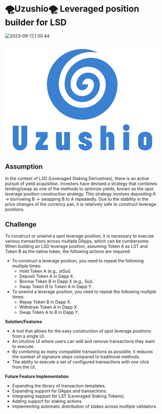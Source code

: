 # 🌪️Uzushio🌪️  Leveraged position builder for LSD 

![2023-09-17_1 00 44](https://github.com/gutter-mouth/uzushio/assets/13897299/cf8ecd66-7dd0-46a0-8ca0-bc4f96254e47)<?xml version="1.0" encoding="UTF-8" standalone="no"?>
<!DOCTYPE svg PUBLIC "-//W3C//DTD SVG 1.1//EN" "http://www.w3.org/Graphics/SVG/1.1/DTD/svg11.dtd">
<svg xmlns="http://www.w3.org/2000/svg" version="1.1" viewBox="0.00 0.00 792.00 578.00">
<g stroke-width="2.00" fill="none" stroke-linecap="butt">
<path stroke="#9dc0e9" vector-effect="non-scaling-stroke" d="
  M 234.31 138.91
  C 180.25 256.81 259.73 390.36 388.34 399.41
  C 461.31 404.55 531.65 363.60 563.79 298.05
  Q 582.67 259.53 582.78 216.00
  C 582.99 130.69 504.86 65.95 421.10 81.25
  C 363.50 91.77 317.32 139.30 309.94 197.84
  C 307.50 217.15 308.29 235.35 316.31 253.37
  C 332.48 289.67 370.70 312.54 410.71 307.38
  C 455.07 301.65 489.80 265.48 491.39 220.22
  C 492.51 188.19 470.98 160.26 438.66 156.04
  C 403.84 151.50 373.33 176.06 369.90 211.01
  Q 369.14 218.74 370.10 222.45
  C 374.23 238.43 387.54 248.62 403.94 246.66
  C 418.53 244.92 430.06 231.96 430.43 216.95
  Q 430.44 216.50 429.98 216.50
  L 400.73 216.50
  Q 400.12 216.50 400.11 215.89
  C 400.01 200.16 413.39 187.22 428.40 186.14
  C 449.44 184.62 463.33 203.47 460.66 222.93
  Q 456.69 252.03 433.64 267.31
  C 406.53 285.29 371.16 278.97 351.42 253.46
  C 331.68 227.96 337.54 190.86 354.75 165.49
  C 375.34 135.12 411.55 119.37 447.75 126.49
  C 486.54 134.12 516.69 166.09 521.23 205.58
  C 524.41 233.21 515.91 263.73 500.32 286.07
  C 454.93 351.14 359.21 357.21 307.40 295.98
  C 285.83 270.50 276.38 239.46 278.44 205.99
  C 282.12 146.17 318.21 91.74 372.01 65.50
  C 404.22 49.79 442.79 44.10 478.48 51.69
  Q 480.64 52.15 478.65 51.20
  Q 420.72 23.47 357.76 38.12
  C 303.98 50.63 257.29 88.78 234.31 138.91"
/>
<path stroke="#9dc0e9" vector-effect="non-scaling-stroke" d="
  M 644.76 439.34
  A 15.11 15.11 0.0 0 0 629.65 424.23
  L 626.75 424.23
  A 15.11 15.11 0.0 0 0 611.64 439.34
  L 611.64 442.94
  A 15.11 15.11 0.0 0 0 626.75 458.05
  L 629.65 458.05
  A 15.11 15.11 0.0 0 0 644.76 442.94
  L 644.76 439.34"
/>
<path stroke="#9dc0e9" vector-effect="non-scaling-stroke" d="
  M 50.33 548.15
  C 63.13 562.42 88.72 562.09 102.52 549.93
  C 112.74 540.93 114.73 528.73 114.76 515.50
  Q 114.84 474.44 114.66 433.70
  A 2.21 2.21 0.0 0 0 112.45 431.50
  L 87.01 431.50
  A 2.02 2.02 0.0 0 0 84.99 433.52
  Q 85.03 476.72 84.97 520.18
  C 84.97 522.74 84.92 527.01 83.49 529.60
  C 80.76 534.54 74.29 534.71 71.38 529.87
  Q 69.76 527.16 69.76 523.75
  Q 69.74 478.52 69.75 433.75
  A 2.25 2.25 0.0 0 0 67.50 431.50
  L 42.24 431.50
  A 2.22 2.22 0.0 0 0 40.02 433.71
  Q 39.93 477.27 40.06 521.19
  Q 40.10 536.77 50.33 548.15"
/>
<path stroke="#9dc0e9" vector-effect="non-scaling-stroke" d="
  M 524.50 470.00
  L 524.50 433.75
  A 2.25 2.25 0.0 0 0 522.25 431.50
  L 496.90 431.50
  A 2.16 2.15 90.0 0 0 494.75 433.66
  L 494.75 555.75
  A 1.75 1.75 0.0 0 0 496.50 557.50
  L 522.52 557.50
  A 1.97 1.97 0.0 0 0 524.49 555.53
  Q 524.51 525.81 524.49 496.25
  C 524.49 486.54 536.35 485.34 536.41 496.46
  Q 536.59 525.99 536.47 555.45
  A 2.05 2.04 0.1 0 0 538.52 557.50
  L 564.47 557.50
  A 1.79 1.78 -90.0 0 0 566.25 555.71
  Q 566.26 525.76 566.19 495.50
  C 566.15 478.38 560.79 462.32 540.21 463.02
  Q 531.57 463.31 525.49 470.37
  A 0.56 0.56 0.0 0 1 524.50 470.00"
/>
<path stroke="#9dc0e9" vector-effect="non-scaling-stroke" d="
  M 412.77 497.96
  C 408.30 494.55 409.63 486.81 415.22 486.33
  C 419.71 485.94 422.21 489.63 421.65 493.83
  A 1.92 1.92 0.0 0 0 423.54 496.01
  Q 435.36 496.06 447.18 495.75
  Q 449.35 495.69 449.23 493.26
  Q 448.52 478.58 438.46 470.41
  C 422.05 457.10 385.68 461.22 381.98 486.34
  C 378.84 507.59 392.66 519.14 411.79 523.39
  C 415.08 524.12 423.16 528.13 421.09 533.33
  Q 419.76 536.69 417.25 536.78
  Q 409.10 537.06 408.64 528.79
  A 1.63 1.62 88.5 0 0 407.03 527.26
  Q 395.64 527.22 383.93 527.26
  C 381.90 527.27 380.50 527.74 380.51 530.00
  C 380.81 569.42 451.19 568.27 451.20 531.33
  C 451.21 512.13 432.99 505.47 418.16 501.17
  Q 416.24 500.61 412.77 497.96"
/>
<path stroke="#9dc0e9" vector-effect="non-scaling-stroke" d="
  M 689.53 529.30
  C 689.67 545.14 700.77 555.73 715.94 558.06
  C 732.95 560.68 752.58 557.77 759.77 540.08
  C 761.70 535.35 761.97 529.49 762.00 524.25
  Q 762.07 509.16 761.77 494.05
  Q 761.43 477.03 748.76 468.83
  C 740.20 463.29 730.84 462.96 720.44 463.44
  C 702.73 464.27 689.60 476.15 689.49 494.50
  Q 689.38 511.92 689.53 529.30"
/>
<path stroke="#9dc0e9" vector-effect="non-scaling-stroke" d="
  M 161.87 491.50
  L 183.50 491.50
  A 0.68 0.67 -73.1 0 1 184.06 492.55
  Q 171.93 510.70 159.60 529.11
  C 157.21 532.69 158.52 551.00 158.64 555.90
  A 1.64 1.64 0.0 0 0 160.28 557.50
  L 219.72 557.50
  A 2.03 2.03 0.0 0 0 221.75 555.47
  L 221.75 533.13
  A 2.63 2.63 0.0 0 0 219.12 530.50
  L 193.55 530.50
  A 0.55 0.54 17.6 0 1 193.10 529.64
  L 219.17 493.01
  A 5.85 5.82 -27.4 0 0 220.25 489.63
  L 220.25 466.53
  A 2.03 2.03 0.0 0 0 218.22 464.50
  L 161.75 464.50
  A 2.00 2.00 0.0 0 0 159.75 466.50
  L 159.75 489.37
  A 2.13 2.12 -90.0 0 0 161.87 491.50"
/>
<path stroke="#9dc0e9" vector-effect="non-scaling-stroke" d="
  M 306.35 552.78
  L 306.57 555.94
  A 1.68 1.68 0.0 0 0 308.25 557.50
  L 334.21 557.50
  A 1.96 1.96 0.0 0 0 336.17 555.54
  L 336.28 467.27
  Q 336.28 464.50 333.51 464.50
  L 308.55 464.50
  A 2.05 2.05 0.0 0 0 306.50 466.55
  Q 306.57 496.21 306.18 524.68
  Q 306.13 528.52 305.43 530.07
  C 303.67 534.01 297.07 534.15 295.27 530.23
  Q 294.58 528.73 294.56 525.04
  Q 294.37 495.49 294.19 466.49
  A 2.00 2.00 0.0 0 0 292.19 464.50
  L 267.25 464.50
  Q 264.60 464.50 264.57 467.15
  Q 264.31 496.65 264.64 526.18
  Q 264.79 539.49 266.50 544.13
  C 271.11 556.60 286.22 561.56 298.61 557.67
  C 301.59 556.74 303.77 554.95 305.61 552.56
  A 0.41 0.41 0.0 0 1 306.35 552.78"
/>
<path stroke="#9dc0e9" vector-effect="non-scaling-stroke" d="
  M 643.00 466.65
  A 2.13 2.13 0.0 0 0 640.87 464.52
  L 615.39 464.52
  A 2.13 2.13 0.0 0 0 613.26 466.65
  L 613.26 555.37
  A 2.13 2.13 0.0 0 0 615.39 557.50
  L 640.87 557.50
  A 2.13 2.13 0.0 0 0 643.00 555.37
  L 643.00 466.65"
/>
<path stroke="#9dc0e9" vector-effect="non-scaling-stroke" d="
  M 732.18 495.03
  A 6.23 6.23 0.0 0 0 725.95 488.80
  L 725.55 488.80
  A 6.23 6.23 0.0 0 0 719.32 495.03
  L 719.32 526.87
  A 6.23 6.23 0.0 0 0 725.55 533.10
  L 725.95 533.10
  A 6.23 6.23 0.0 0 0 732.18 526.87
  L 732.18 495.03"
/>
</g>
<path fill="#ffffff" d="
  M 0.00 0.00
  L 792.00 0.00
  L 792.00 578.00
  L 0.00 578.00
  L 0.00 0.00
  Z
  M 234.31 138.91
  C 180.25 256.81 259.73 390.36 388.34 399.41
  C 461.31 404.55 531.65 363.60 563.79 298.05
  Q 582.67 259.53 582.78 216.00
  C 582.99 130.69 504.86 65.95 421.10 81.25
  C 363.50 91.77 317.32 139.30 309.94 197.84
  C 307.50 217.15 308.29 235.35 316.31 253.37
  C 332.48 289.67 370.70 312.54 410.71 307.38
  C 455.07 301.65 489.80 265.48 491.39 220.22
  C 492.51 188.19 470.98 160.26 438.66 156.04
  C 403.84 151.50 373.33 176.06 369.90 211.01
  Q 369.14 218.74 370.10 222.45
  C 374.23 238.43 387.54 248.62 403.94 246.66
  C 418.53 244.92 430.06 231.96 430.43 216.95
  Q 430.44 216.50 429.98 216.50
  L 400.73 216.50
  Q 400.12 216.50 400.11 215.89
  C 400.01 200.16 413.39 187.22 428.40 186.14
  C 449.44 184.62 463.33 203.47 460.66 222.93
  Q 456.69 252.03 433.64 267.31
  C 406.53 285.29 371.16 278.97 351.42 253.46
  C 331.68 227.96 337.54 190.86 354.75 165.49
  C 375.34 135.12 411.55 119.37 447.75 126.49
  C 486.54 134.12 516.69 166.09 521.23 205.58
  C 524.41 233.21 515.91 263.73 500.32 286.07
  C 454.93 351.14 359.21 357.21 307.40 295.98
  C 285.83 270.50 276.38 239.46 278.44 205.99
  C 282.12 146.17 318.21 91.74 372.01 65.50
  C 404.22 49.79 442.79 44.10 478.48 51.69
  Q 480.64 52.15 478.65 51.20
  Q 420.72 23.47 357.76 38.12
  C 303.98 50.63 257.29 88.78 234.31 138.91
  Z
  M 644.76 439.34
  A 15.11 15.11 0.0 0 0 629.65 424.23
  L 626.75 424.23
  A 15.11 15.11 0.0 0 0 611.64 439.34
  L 611.64 442.94
  A 15.11 15.11 0.0 0 0 626.75 458.05
  L 629.65 458.05
  A 15.11 15.11 0.0 0 0 644.76 442.94
  L 644.76 439.34
  Z
  M 50.33 548.15
  C 63.13 562.42 88.72 562.09 102.52 549.93
  C 112.74 540.93 114.73 528.73 114.76 515.50
  Q 114.84 474.44 114.66 433.70
  A 2.21 2.21 0.0 0 0 112.45 431.50
  L 87.01 431.50
  A 2.02 2.02 0.0 0 0 84.99 433.52
  Q 85.03 476.72 84.97 520.18
  C 84.97 522.74 84.92 527.01 83.49 529.60
  C 80.76 534.54 74.29 534.71 71.38 529.87
  Q 69.76 527.16 69.76 523.75
  Q 69.74 478.52 69.75 433.75
  A 2.25 2.25 0.0 0 0 67.50 431.50
  L 42.24 431.50
  A 2.22 2.22 0.0 0 0 40.02 433.71
  Q 39.93 477.27 40.06 521.19
  Q 40.10 536.77 50.33 548.15
  Z
  M 524.50 470.00
  L 524.50 433.75
  A 2.25 2.25 0.0 0 0 522.25 431.50
  L 496.90 431.50
  A 2.16 2.15 90.0 0 0 494.75 433.66
  L 494.75 555.75
  A 1.75 1.75 0.0 0 0 496.50 557.50
  L 522.52 557.50
  A 1.97 1.97 0.0 0 0 524.49 555.53
  Q 524.51 525.81 524.49 496.25
  C 524.49 486.54 536.35 485.34 536.41 496.46
  Q 536.59 525.99 536.47 555.45
  A 2.05 2.04 0.1 0 0 538.52 557.50
  L 564.47 557.50
  A 1.79 1.78 -90.0 0 0 566.25 555.71
  Q 566.26 525.76 566.19 495.50
  C 566.15 478.38 560.79 462.32 540.21 463.02
  Q 531.57 463.31 525.49 470.37
  A 0.56 0.56 0.0 0 1 524.50 470.00
  Z
  M 412.77 497.96
  C 408.30 494.55 409.63 486.81 415.22 486.33
  C 419.71 485.94 422.21 489.63 421.65 493.83
  A 1.92 1.92 0.0 0 0 423.54 496.01
  Q 435.36 496.06 447.18 495.75
  Q 449.35 495.69 449.23 493.26
  Q 448.52 478.58 438.46 470.41
  C 422.05 457.10 385.68 461.22 381.98 486.34
  C 378.84 507.59 392.66 519.14 411.79 523.39
  C 415.08 524.12 423.16 528.13 421.09 533.33
  Q 419.76 536.69 417.25 536.78
  Q 409.10 537.06 408.64 528.79
  A 1.63 1.62 88.5 0 0 407.03 527.26
  Q 395.64 527.22 383.93 527.26
  C 381.90 527.27 380.50 527.74 380.51 530.00
  C 380.81 569.42 451.19 568.27 451.20 531.33
  C 451.21 512.13 432.99 505.47 418.16 501.17
  Q 416.24 500.61 412.77 497.96
  Z
  M 689.53 529.30
  C 689.67 545.14 700.77 555.73 715.94 558.06
  C 732.95 560.68 752.58 557.77 759.77 540.08
  C 761.70 535.35 761.97 529.49 762.00 524.25
  Q 762.07 509.16 761.77 494.05
  Q 761.43 477.03 748.76 468.83
  C 740.20 463.29 730.84 462.96 720.44 463.44
  C 702.73 464.27 689.60 476.15 689.49 494.50
  Q 689.38 511.92 689.53 529.30
  Z
  M 161.87 491.50
  L 183.50 491.50
  A 0.68 0.67 -73.1 0 1 184.06 492.55
  Q 171.93 510.70 159.60 529.11
  C 157.21 532.69 158.52 551.00 158.64 555.90
  A 1.64 1.64 0.0 0 0 160.28 557.50
  L 219.72 557.50
  A 2.03 2.03 0.0 0 0 221.75 555.47
  L 221.75 533.13
  A 2.63 2.63 0.0 0 0 219.12 530.50
  L 193.55 530.50
  A 0.55 0.54 17.6 0 1 193.10 529.64
  L 219.17 493.01
  A 5.85 5.82 -27.4 0 0 220.25 489.63
  L 220.25 466.53
  A 2.03 2.03 0.0 0 0 218.22 464.50
  L 161.75 464.50
  A 2.00 2.00 0.0 0 0 159.75 466.50
  L 159.75 489.37
  A 2.13 2.12 -90.0 0 0 161.87 491.50
  Z
  M 306.35 552.78
  L 306.57 555.94
  A 1.68 1.68 0.0 0 0 308.25 557.50
  L 334.21 557.50
  A 1.96 1.96 0.0 0 0 336.17 555.54
  L 336.28 467.27
  Q 336.28 464.50 333.51 464.50
  L 308.55 464.50
  A 2.05 2.05 0.0 0 0 306.50 466.55
  Q 306.57 496.21 306.18 524.68
  Q 306.13 528.52 305.43 530.07
  C 303.67 534.01 297.07 534.15 295.27 530.23
  Q 294.58 528.73 294.56 525.04
  Q 294.37 495.49 294.19 466.49
  A 2.00 2.00 0.0 0 0 292.19 464.50
  L 267.25 464.50
  Q 264.60 464.50 264.57 467.15
  Q 264.31 496.65 264.64 526.18
  Q 264.79 539.49 266.50 544.13
  C 271.11 556.60 286.22 561.56 298.61 557.67
  C 301.59 556.74 303.77 554.95 305.61 552.56
  A 0.41 0.41 0.0 0 1 306.35 552.78
  Z
  M 643.00 466.65
  A 2.13 2.13 0.0 0 0 640.87 464.52
  L 615.39 464.52
  A 2.13 2.13 0.0 0 0 613.26 466.65
  L 613.26 555.37
  A 2.13 2.13 0.0 0 0 615.39 557.50
  L 640.87 557.50
  A 2.13 2.13 0.0 0 0 643.00 555.37
  L 643.00 466.65
  Z"
/>
<path fill="#3a81d2" d="
  M 388.34 399.41
  C 259.73 390.36 180.25 256.81 234.31 138.91
  C 257.29 88.78 303.98 50.63 357.76 38.12
  Q 420.72 23.47 478.65 51.20
  Q 480.64 52.15 478.48 51.69
  C 442.79 44.10 404.22 49.79 372.01 65.50
  C 318.21 91.74 282.12 146.17 278.44 205.99
  C 276.38 239.46 285.83 270.50 307.40 295.98
  C 359.21 357.21 454.93 351.14 500.32 286.07
  C 515.91 263.73 524.41 233.21 521.23 205.58
  C 516.69 166.09 486.54 134.12 447.75 126.49
  C 411.55 119.37 375.34 135.12 354.75 165.49
  C 337.54 190.86 331.68 227.96 351.42 253.46
  C 371.16 278.97 406.53 285.29 433.64 267.31
  Q 456.69 252.03 460.66 222.93
  C 463.33 203.47 449.44 184.62 428.40 186.14
  C 413.39 187.22 400.01 200.16 400.11 215.89
  Q 400.12 216.50 400.73 216.50
  L 429.98 216.50
  Q 430.44 216.50 430.43 216.95
  C 430.06 231.96 418.53 244.92 403.94 246.66
  C 387.54 248.62 374.23 238.43 370.10 222.45
  Q 369.14 218.74 369.90 211.01
  C 373.33 176.06 403.84 151.50 438.66 156.04
  C 470.98 160.26 492.51 188.19 491.39 220.22
  C 489.80 265.48 455.07 301.65 410.71 307.38
  C 370.70 312.54 332.48 289.67 316.31 253.37
  C 308.29 235.35 307.50 217.15 309.94 197.84
  C 317.32 139.30 363.50 91.77 421.10 81.25
  C 504.86 65.95 582.99 130.69 582.78 216.00
  Q 582.67 259.53 563.79 298.05
  C 531.65 363.60 461.31 404.55 388.34 399.41
  Z"
/>
<rect fill="#3a81d2" x="611.64" y="424.23" width="33.12" height="33.82" rx="15.11"/>
<path fill="#3a81d2" d="
  M 102.52 549.93
  C 88.72 562.09 63.13 562.42 50.33 548.15
  Q 40.10 536.77 40.06 521.19
  Q 39.93 477.27 40.02 433.71
  A 2.22 2.22 0.0 0 1 42.24 431.50
  L 67.50 431.50
  A 2.25 2.25 0.0 0 1 69.75 433.75
  Q 69.74 478.52 69.76 523.75
  Q 69.76 527.16 71.38 529.87
  C 74.29 534.71 80.76 534.54 83.49 529.60
  C 84.92 527.01 84.97 522.74 84.97 520.18
  Q 85.03 476.72 84.99 433.52
  A 2.02 2.02 0.0 0 1 87.01 431.50
  L 112.45 431.50
  A 2.21 2.21 0.0 0 1 114.66 433.70
  Q 114.84 474.44 114.76 515.50
  C 114.73 528.73 112.74 540.93 102.52 549.93
  Z"
/>
<path fill="#3a81d2" d="
  M 524.50 470.00
  A 0.56 0.56 0.0 0 0 525.49 470.37
  Q 531.57 463.31 540.21 463.02
  C 560.79 462.32 566.15 478.38 566.19 495.50
  Q 566.26 525.76 566.25 555.71
  A 1.79 1.78 -90.0 0 1 564.47 557.50
  L 538.52 557.50
  A 2.05 2.04 0.1 0 1 536.47 555.45
  Q 536.59 525.99 536.41 496.46
  C 536.35 485.34 524.49 486.54 524.49 496.25
  Q 524.51 525.81 524.49 555.53
  A 1.97 1.97 0.0 0 1 522.52 557.50
  L 496.50 557.50
  A 1.75 1.75 0.0 0 1 494.75 555.75
  L 494.75 433.66
  A 2.16 2.15 -90.0 0 1 496.90 431.50
  L 522.25 431.50
  A 2.25 2.25 0.0 0 1 524.50 433.75
  L 524.50 470.00
  Z"
/>
<path fill="#3a81d2" d="
  M 415.22 486.33
  C 409.63 486.81 408.30 494.55 412.77 497.96
  Q 416.24 500.61 418.16 501.17
  C 432.99 505.47 451.21 512.13 451.20 531.33
  C 451.19 568.27 380.81 569.42 380.51 530.00
  C 380.50 527.74 381.90 527.27 383.93 527.26
  Q 395.64 527.22 407.03 527.26
  A 1.63 1.62 88.5 0 1 408.64 528.79
  Q 409.10 537.06 417.25 536.78
  Q 419.76 536.69 421.09 533.33
  C 423.16 528.13 415.08 524.12 411.79 523.39
  C 392.66 519.14 378.84 507.59 381.98 486.34
  C 385.68 461.22 422.05 457.10 438.46 470.41
  Q 448.52 478.58 449.23 493.26
  Q 449.35 495.69 447.18 495.75
  Q 435.36 496.06 423.54 496.01
  A 1.92 1.92 0.0 0 1 421.65 493.83
  C 422.21 489.63 419.71 485.94 415.22 486.33
  Z"
/>
<path fill="#3a81d2" d="
  M 715.94 558.06
  C 700.77 555.73 689.67 545.14 689.53 529.30
  Q 689.38 511.92 689.49 494.50
  C 689.60 476.15 702.73 464.27 720.44 463.44
  C 730.84 462.96 740.20 463.29 748.76 468.83
  Q 761.43 477.03 761.77 494.05
  Q 762.07 509.16 762.00 524.25
  C 761.97 529.49 761.70 535.35 759.77 540.08
  C 752.58 557.77 732.95 560.68 715.94 558.06
  Z
  M 732.18 495.03
  A 6.23 6.23 0.0 0 0 725.95 488.80
  L 725.55 488.80
  A 6.23 6.23 0.0 0 0 719.32 495.03
  L 719.32 526.87
  A 6.23 6.23 0.0 0 0 725.55 533.10
  L 725.95 533.10
  A 6.23 6.23 0.0 0 0 732.18 526.87
  L 732.18 495.03
  Z"
/>
<path fill="#3a81d2" d="
  M 161.87 491.50
  A 2.13 2.12 -90.0 0 1 159.75 489.37
  L 159.75 466.50
  A 2.00 2.00 0.0 0 1 161.75 464.50
  L 218.22 464.50
  A 2.03 2.03 0.0 0 1 220.25 466.53
  L 220.25 489.63
  A 5.85 5.82 -27.4 0 1 219.17 493.01
  L 193.10 529.64
  A 0.55 0.54 17.6 0 0 193.55 530.50
  L 219.12 530.50
  A 2.63 2.63 0.0 0 1 221.75 533.13
  L 221.75 555.47
  A 2.03 2.03 0.0 0 1 219.72 557.50
  L 160.28 557.50
  A 1.64 1.64 0.0 0 1 158.64 555.90
  C 158.52 551.00 157.21 532.69 159.60 529.11
  Q 171.93 510.70 184.06 492.55
  A 0.68 0.67 -73.1 0 0 183.50 491.50
  L 161.87 491.50
  Z"
/>
<path fill="#3a81d2" d="
  M 306.35 552.78
  A 0.41 0.41 0.0 0 0 305.61 552.56
  C 303.77 554.95 301.59 556.74 298.61 557.67
  C 286.22 561.56 271.11 556.60 266.50 544.13
  Q 264.79 539.49 264.64 526.18
  Q 264.31 496.65 264.57 467.15
  Q 264.60 464.50 267.25 464.50
  L 292.19 464.50
  A 2.00 2.00 0.0 0 1 294.19 466.49
  Q 294.37 495.49 294.56 525.04
  Q 294.58 528.73 295.27 530.23
  C 297.07 534.15 303.67 534.01 305.43 530.07
  Q 306.13 528.52 306.18 524.68
  Q 306.57 496.21 306.50 466.55
  A 2.05 2.05 0.0 0 1 308.55 464.50
  L 333.51 464.50
  Q 336.28 464.50 336.28 467.27
  L 336.17 555.54
  A 1.96 1.96 0.0 0 1 334.21 557.50
  L 308.25 557.50
  A 1.68 1.68 0.0 0 1 306.57 555.94
  L 306.35 552.78
  Z"
/>
<rect fill="#3a81d2" x="613.26" y="464.52" width="29.74" height="92.98" rx="2.13"/>
<rect fill="#ffffff" x="719.32" y="488.80" width="12.86" height="44.30" rx="6.23"/>
</svg>



## **Assumption**

In the context of LSD (Leveraged Staking Derivatives), there is an active pursuit of yield acquisition. Investors have devised a strategy that combines lending/swap as one of the methods to optimize yields, known as the spot leverage position construction strategy. This strategy involves depositing A → borrowing B → swapping B to A repeatedly. Due to the stability in the price changes of the currency pair, it is relatively safe to construct leverage positions.

## **Challenge**

To construct or unwind a spot leverage position, it is necessary to execute various transactions across multiple DApps, which can be cumbersome. When building an LSD leverage position, assuming Token A as LST and Token B as the native token, the following actions are required:
- To construct a leverage position, you need to repeat the following multiple times:
  - Hold Token A (e.g., stSui).
  - Deposit Token A in Dapp X.
  - Borrow Token B in Dapp X (e.g., Sui).
  - Swap Token B to Token A in Dapp Y.
- To unwind a leverage position, you need to repeat the following multiple times:
  - Repay Token B in Dapp X.
  - Withdraw Token A in Dapp X.
  - Swap Token A to B in Dapp Y.

**Solution/Features**

- A tool that allows for the easy construction of spot leverage positions from a single UI.
- An intuitive UI where users can add and remove transactions they want to execute.
- By combining as many compatible transactions as possible, it reduces the number of signature steps compared to traditional methods.
- The ability to execute a set of configured transactions with one click from the UI.

**Future Feature Implementation**

- Expanding the library of transaction templates.
- Expanding support for DApps and transactions.
- Integrating support for LST (Leveraged Staking Tokens).
- Adding support for staking actions.
- Implementing automatic distribution of stakes across multiple validators.
